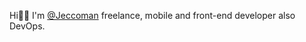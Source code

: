 Hi👋🏼 I'm [@Jeccoman](https://jacob-space.vercel.app/) freelance, mobile and front-end developer also DevOps.
